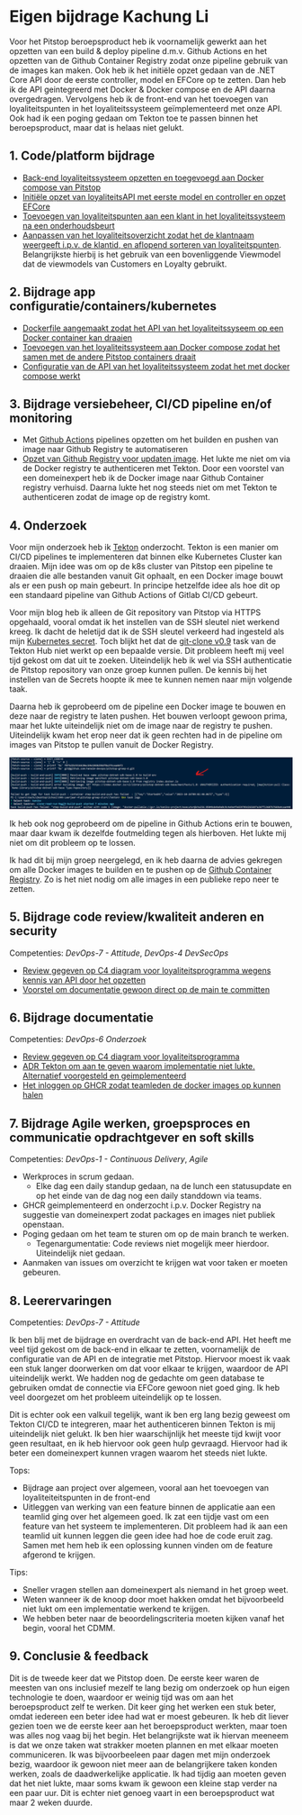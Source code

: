 # Eigen bijdrage Kachung Li

Voor het Pitstop beroepsproduct heb ik voornamelijk gewerkt aan het opzetten van een build & deploy pipeline d.m.v. Github Actions en het opzetten van de Github Container Registry zodat onze pipeline gebruik van de images kan maken. Ook heb ik het initiële opzet gedaan van de .NET Core API door de eerste controller, model en EFCore op te zetten. Dan heb ik de API geintegreerd met Docker & Docker compose en de API daarna overgedragen. Vervolgens heb ik de front-end van het toevoegen van loyaliteitspunten in het loyaliteitssysteem geïmplementeerd met onze API. Ook had ik een poging gedaan om Tekton toe te passen binnen het beroepsproduct, maar dat is helaas niet gelukt.

## 1. Code/platform bijdrage

- [Back-end loyaliteitssysteem opzetten en toegevoegd aan Docker compose van Pitstop](https://github.com/hanaim-devops/pitstop-groep-d/issues/6)
- [Initiële opzet van loyaliteitsAPI met eerste model en controller en opzet EFCore](https://github.com/hanaim-devops/pitstop-groep-d/commit/7f89efec6c880baf0b422d4da6d7d486fc5d986f)
- [Toevoegen van loyaliteitspunten aan een klant in het loyaliteitssysteem na een onderhoudsbeurt](https://github.com/hanaim-devops/pitstop-groep-d/commit/09784094d0778c4dd9efcf037f0eb3800ff60a95)
- [Aanpassen van het loyaliteitsoverzicht zodat het de klantnaam weergeeft i.p.v. de klantid, en aflopend sorteren van loyaliteitspunten](https://github.com/hanaim-devops/pitstop-groep-d/commit/9dcc8d7697fc043394eaec197dedb973f317e431). Belangrijkste hierbij is het gebruik van een bovenliggende Viewmodel dat de viewmodels van Customers en Loyalty gebruikt.

## 2. Bijdrage app configuratie/containers/kubernetes

- [Dockerfile aangemaakt zodat het API van het loyaliteitssyseem op een Docker container kan draaien](https://github.com/hanaim-devops/pitstop-groep-d/blob/main/src/LoyaltySystemAPI/Dockerfile)
- [Toevoegen van het loyaliteitssysteem aan Docker compose zodat het samen met de andere Pitstop containers draait](https://github.com/hanaim-devops/pitstop-groep-d/commit/56685a7be8d0c2f21a9060435c8774e5a55801ed)
- [Configuratie van de API van het loyaliteitssysteem zodat het met docker compose werkt](https://github.com/hanaim-devops/pitstop-groep-d/commit/582a026231a8409d1e5eefd606f223c8bc6143b9)

## 3. Bijdrage versiebeheer, CI/CD pipeline en/of monitoring

- Met [Github Actions](https://github.com/hanaim-devops/pitstop-groep-d/commits/main/.github/workflows/docker-image.yml) pipelines opzetten om het builden en pushen van image naar Github Registry te automatiseren
- [Opzet van Github Registry voor updaten image](https://github.com/orgs/hanaim-devops/packages/container/package/loyaltysystemapi). Het lukte me niet om via de Docker registry te authenticeren met Tekton. Door een voorstel van een domeinexpert heb ik de Docker image naar Github Container registry verhuisd. Daarna lukte het nog steeds niet om met Tekton te authenticeren zodat de image op de registry komt.

## 4. Onderzoek

Voor mijn onderzoek heb ik [Tekton](https://github.com/hanaim-devops/blog-kachung-tekton) onderzocht. Tekton is een manier om CI/CD pipelines te implementeren dat binnen elke Kubernetes Cluster kan draaien. Mijn idee was om op de k8s cluster van Pitstop een pipeline te draaien die alle bestanden vanuit Git ophaalt, en een Docker image bouwt als er een push op main gebeurt. In principe hetzelfde idee als hoe dit op een standaard pipeline van Github Actions of Gitlab CI/CD gebeurt.

Voor mijn blog heb ik alleen de Git repository van Pitstop via HTTPS opgehaald, vooral omdat ik het instellen van de SSH sleutel niet werkend kreeg. Ik dacht de heletijd dat ik de SSH sleutel verkeerd had ingesteld als mijn [Kubernetes secret](https://github.com/hanaim-devops/pitstop-groep-d/blob/main/src/Tekton/secret.yaml.example). Toch blijkt het dat de [git-clone v0.9](https://github.com/tektoncd/pipeline/issues/5611#issuecomment-1272380288) task van de Tekton Hub niet werkt op een bepaalde versie. Dit probleem heeft mij veel tijd gekost om dat uit te zoeken. Uiteindelijk heb ik wel via SSH authenticatie de Pitstop repository van onze groep kunnen pullen. De kennis bij het instellen van de Secrets hoopte ik mee te kunnen nemen naar mijn volgende taak.

Daarna heb ik geprobeerd om de pipeline een Docker image te bouwen en deze naar de registry te laten pushen. Het bouwen verloopt gewoon prima, maar het lukte uiteindelijk niet om de image naar de registry te pushen. Uiteindelijk kwam het erop neer dat ik geen rechten had in de pipeline om images van Pitstop te pullen vanuit de Docker Registry.

![Foutmelding Docker Registry](./img/tekton-kaniko-foutmelding.png)

Ik heb ook nog geprobeerd om de pipeline in Github Actions erin te bouwen, maar daar kwam ik dezelfde foutmelding tegen als hierboven. Het lukte mij niet om dit probleem op te lossen.

Ik had dit bij mijn groep neergelegd, en ik heb daarna de advies gekregen om alle Docker images te builden en te pushen op de [Github Container Registry](https://docs.github.com/en/packages/working-with-a-github-packages-registry/working-with-the-container-registry). Zo is het niet nodig om alle images in een publieke repo neer te zetten.

## 5. Bijdrage code review/kwaliteit anderen en security

Competenties: *DevOps-7 - Attitude*, *DevOps-4 DevSecOps*

- [Review gegeven op C4 diagram voor loyaliteitsprogramma wegens kennis van API door het opzetten](https://github.com/hanaim-devops/pitstop-groep-d/pull/34)
- [Voorstel om documentatie gewoon direct op de main te committen](https://github.com/hanaim-devops/pitstop-groep-d/pull/54)

## 6. Bijdrage documentatie

Competenties: *DevOps-6 Onderzoek*

- [Review gegeven op C4 diagram voor loyaliteitsprogramma](https://github.com/hanaim-devops/pitstop-groep-d/pull/34)
- [ADR Tekton om aan te geven waarom implementatie niet lukte. Alternatief voorgesteld en geimplementeerd](https://github.com/hanaim-devops/pitstop-groep-d/blob/main/adr/kubernetes-pipelines-tekton.md)
- [Het inloggen op GHCR zodat teamleden de docker images op kunnen halen](https://github.com/hanaim-devops/pitstop-groep-d/commit/a73f1b2c37bc960950a7879329031fdb5b49c91f)

## 7. Bijdrage Agile werken, groepsproces en communicatie opdrachtgever en soft skills

Competenties: *DevOps-1 - Continuous Delivery*, *Agile*

- Werkproces in scrum gedaan.
  - Elke dag een daily standup gedaan, na de lunch een statusupdate en op het einde van de dag nog een daily standdown via teams.
- GHCR geimplementeerd en onderzocht i.p.v. Docker Registry na suggestie van domeinexpert zodat packages en images niet publiek openstaan.
- Poging gedaan om het team te sturen om op de main branch te werken.
  - Tegenargumentatie: Code reviews niet mogelijk meer hierdoor. Uiteindelijk niet gedaan.
- Aanmaken van issues om overzicht te krijgen wat voor taken er moeten gebeuren.
  
## 8. Leerervaringen

Competenties: *DevOps-7 - Attitude*

Ik ben blij met de bijdrage en overdracht van de back-end API. Het heeft me veel tijd gekost om de back-end in elkaar te zetten, voornamelijk de configuratie van de API en de integratie met Pitstop. Hiervoor moest ik vaak een stuk langer doorwerken om dat voor elkaar te krijgen, waardoor de API uiteindelijk werkt. We hadden nog de gedachte om geen database te gebruiken omdat de connectie via EFCore gewoon niet goed ging. Ik heb veel doorgezet om het probleem uiteindelijk op te lossen.

Dit is echter ook een valkuil tegelijk, want ik ben erg lang bezig geweest om Tekton CI/CD te integreren, maar het authenticeren binnen Tekton is mij uiteindelijk niet gelukt. Ik ben hier waarschijnlijk het meeste tijd kwijt voor geen resultaat, en ik heb hiervoor ook geen hulp gevraagd. Hiervoor had ik beter een domeinexpert kunnen vragen waarom het steeds niet lukte.

Tops:
  - Bijdrage aan project over algemeen, vooral aan het toevoegen van loyaliteiteitspunten in de front-end
  - Uitleggen van werking van een feature binnen de applicatie aan een teamlid ging over het algemeen goed. Ik zat een tijdje vast om een feature van het systeem te implementeren. Dit probleem had ik aan een teamlid uit kunnen leggen die geen idee had hoe de code eruit zag. Samen met hem heb ik een oplossing kunnen vinden om de feature afgerond te krijgen.

Tips:
  - Sneller vragen stellen aan domeinexpert als niemand in het groep weet.
  - Weten wanneer ik de knoop door moet hakken omdat het bijvoorbeeld niet lukt om een implementatie werkend te krijgen.
  - We hebben beter naar de beoordelingscriteria moeten kijken vanaf het begin, vooral het CDMM.

## 9. Conclusie & feedback

Dit is de tweede keer dat we Pitstop doen. De eerste keer waren de meesten van ons inclusief mezelf te lang bezig om onderzoek op hun eigen technologie te doen, waardoor er weinig tijd was om aan het beroepsproduct zelf te werken. Dit keer ging het werken een stuk beter, omdat iedereen een beter idee had wat er moest gebeuren. Ik heb dit liever gezien toen we de eerste keer aan het beroepsproduct werkten, maar toen was alles nog vaag bij het begin. Het belangrijkste wat ik hiervan meeneem is dat we onze taken wat strakker moeten plannen en met elkaar moeten communiceren. Ik was bijvoorbeeleen paar dagen met mijn onderzoek bezig, waardoor ik gewoon niet meer aan de belangrijkere taken konden werken, zoals de daadwerkelijke applicatie. Ik had tijdig aan moeten geven dat het niet lukte, maar soms kwam ik gewoon een kleine stap verder na een paar uur. Dit is echter niet genoeg vaart in een beroepsproduct wat maar 2 weken duurde.
